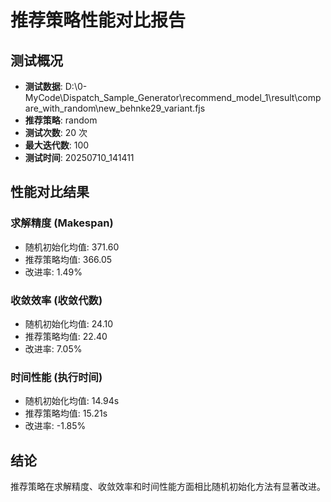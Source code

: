 
# 推荐策略性能对比报告

## 测试概况
- **测试数据**: D:\0-MyCode\Dispatch_Sample_Generator\recommend_model_1\result\compare_with_random\new_behnke29_variant.fjs
- **推荐策略**: random
- **测试次数**: 20 次
- **最大迭代数**: 100
- **测试时间**: 20250710_141411

## 性能对比结果

### 求解精度 (Makespan)
- 随机初始化均值: 371.60
- 推荐策略均值: 366.05
- 改进率: 1.49%

### 收敛效率 (收敛代数)
- 随机初始化均值: 24.10
- 推荐策略均值: 22.40
- 改进率: 7.05%

### 时间性能 (执行时间)
- 随机初始化均值: 14.94s
- 推荐策略均值: 15.21s
- 改进率: -1.85%

## 结论
推荐策略在求解精度、收敛效率和时间性能方面相比随机初始化方法有显著改进。
